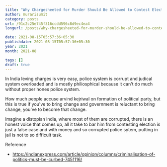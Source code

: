 ```yaml
---
title: "Why Chargesheeted for Murder Should Be Allowed to Contest Election From Jail"
author: murarisumit
category: posts
url: /91c2c25e745f316ccdd596c8d9ec4ea4
longurl: /posts/why-chargesheeted-for-murder-should-be-allowed-to-contest-election-from-jail/91c2c25e745f316ccdd596c8d9ec4ea4

date: 2021-08-15T05:57:36+05:30
publishdate: 2021-08-15T05:57:36+05:30
year: 2021
month: 2021-08

tags: []
draft: true
---
```


In India leving charges is very easy, police system is corrupt and judical system overloaded and is mostly philiosphical because it can't do much without proper hones police system.

How much people accuse arvind kejriwal on formation of political party, but this is true if you've to bring change and government is reluctant to bring change, you've to become that change.


Imagine a distopian india, where most of them are corrupted, there is an honest voice that comes up, all it take to bar him from contesting election is just a false case and with money and so corrupted police sytem, putting in jail is not to so difficult task.


Reference
* https://indianexpress.com/article/opinion/columns/criminalisation-of-politics-must-be-curbed-7451116/

